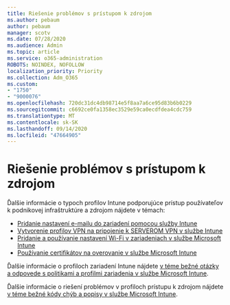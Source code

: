 ```yaml
---
title: Riešenie problémov s prístupom k zdrojom
ms.author: pebaum
author: pebaum
manager: scotv
ms.date: 07/28/2020
ms.audience: Admin
ms.topic: article
ms.service: o365-administration
ROBOTS: NOINDEX, NOFOLLOW
localization_priority: Priority
ms.collection: Adm_O365
ms.custom:
- "1750"
- "9000076"
ms.openlocfilehash: 720dc31dc4db98714e5f8aa7a6ce95d83b6b0229
ms.sourcegitcommit: c6692ce0fa1358ec3529e59ca0ecdfdea4cdc759
ms.translationtype: MT
ms.contentlocale: sk-SK
ms.lasthandoff: 09/14/2020
ms.locfileid: "47664905"
---
```

# <a name="troubleshoot-resource-access-issues"></a>Riešenie problémov s prístupom k zdrojom

Ďalšie informácie o typoch profilov Intune podporujúce prístup používateľov k podnikovej infraštruktúre a zdrojom nájdete v témach:

- [Pridanie nastavení e-mailu do zariadení pomocou služby Intune](https://docs.microsoft.com/intune/email-settings-configure)
- [Vytvorenie profilov VPN na pripojenie k SERVEROM VPN v službe Intune](https://docs.microsoft.com/intune/vpn-settings-configure)
- [Pridanie a používanie nastavení Wi-Fi v zariadeniach v službe Microsoft Intune](https://docs.microsoft.com/intune/wi-fi-settings-configure)
- [Používanie certifikátov na overovanie v službe Microsoft Intune](https://docs.microsoft.com/intune/certificates-configure)

Ďalšie informácie o profiloch zariadení Intune nájdete [v téme bežné otázky a odpovede s politikami a profilmi zariadenia v službe Microsoft Intune](https://docs.microsoft.com/intune/device-profile-troubleshoot).

Ďalšie informácie o riešení problémov v profiloch prístupu k zdrojom nájdete [v téme bežné kódy chýb a popisy v službe Microsoft Intune](https://docs.microsoft.com/intune/troubleshoot-company-resource-access-problems).